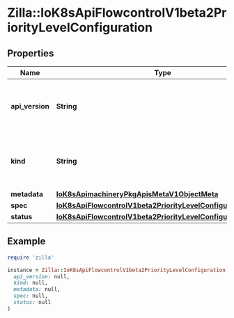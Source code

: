 # Zilla::IoK8sApiFlowcontrolV1beta2PriorityLevelConfiguration

## Properties

| Name | Type | Description | Notes |
| ---- | ---- | ----------- | ----- |
| **api_version** | **String** | APIVersion defines the versioned schema of this representation of an object. Servers should convert recognized schemas to the latest internal value, and may reject unrecognized values. More info: https://git.k8s.io/community/contributors/devel/sig-architecture/api-conventions.md#resources | [optional] |
| **kind** | **String** | Kind is a string value representing the REST resource this object represents. Servers may infer this from the endpoint the client submits requests to. Cannot be updated. In CamelCase. More info: https://git.k8s.io/community/contributors/devel/sig-architecture/api-conventions.md#types-kinds | [optional] |
| **metadata** | [**IoK8sApimachineryPkgApisMetaV1ObjectMeta**](IoK8sApimachineryPkgApisMetaV1ObjectMeta.md) |  | [optional] |
| **spec** | [**IoK8sApiFlowcontrolV1beta2PriorityLevelConfigurationSpec**](IoK8sApiFlowcontrolV1beta2PriorityLevelConfigurationSpec.md) |  | [optional] |
| **status** | [**IoK8sApiFlowcontrolV1beta2PriorityLevelConfigurationStatus**](IoK8sApiFlowcontrolV1beta2PriorityLevelConfigurationStatus.md) |  | [optional] |

## Example

```ruby
require 'zilla'

instance = Zilla::IoK8sApiFlowcontrolV1beta2PriorityLevelConfiguration.new(
  api_version: null,
  kind: null,
  metadata: null,
  spec: null,
  status: null
)
```

